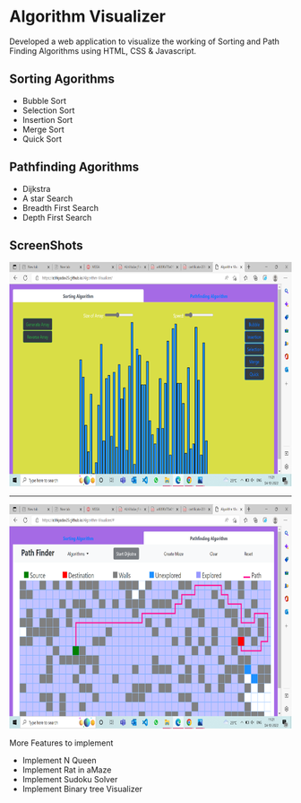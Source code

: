 # Algorithm Visualizer

Developed a web application to visualize the working of Sorting and Path Finding Algorithms using HTML, CSS &
Javascript.

## Sorting Agorithms
<ul>
  <li>Bubble Sort</li>
  <li>Selection Sort</li>
  <li>Insertion Sort</li>
  <li>Merge Sort</li>
  <li>Quick Sort</li>
</ul>


## Pathfinding Agorithms
<ul>
  <li>Dijkstra</li>
  <li>A star Search</li>
  <li>Breadth First Search</li>
  <li>Depth First Search</li>
</ul>

## ScreenShots

<div>
  <img src="https://github.com/Abhiyadav25/Algorithm-Visualizer/blob/master/Image/Screenshot%20(140).png" alt="Sorting" height="400dp">
</div>

---

<div>
  <img src="https://github.com/Abhiyadav25/Algorithm-Visualizer/blob/master/Image/Screenshot%20(141).png" alt="Sorting" height="400dp">
</div>



More Features to implement
<ul>
   <li>Implement N Queen</li>
   <li>Implement Rat in aMaze</li>
   <li>Implement Sudoku Solver</li>
   <li> Implement Binary tree Visualizer</li>
</ul>   
   

